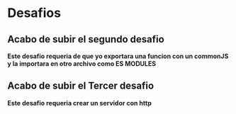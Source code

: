 # Desafios
## Acabo de subir el segundo desafio
**Este desafio requeria de que yo exportara una funcion con un commonJS y la importara en otro archivo como ES MODULES**
## Acabo de subir el Tercer desafio
**Este desafio requeria crear un servidor con http**
